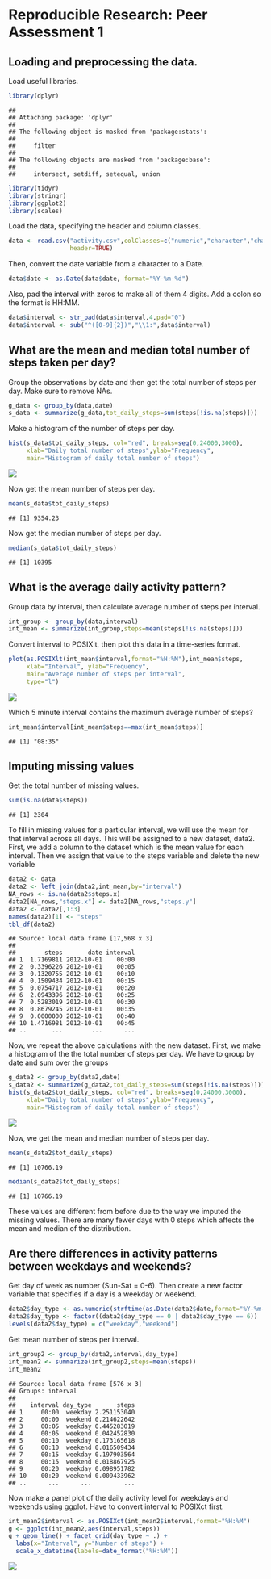 # Reproducible Research: Peer Assessment 1


## Loading and preprocessing the data.
Load useful libraries.


```r
library(dplyr)
```

```
## 
## Attaching package: 'dplyr'
## 
## The following object is masked from 'package:stats':
## 
##     filter
## 
## The following objects are masked from 'package:base':
## 
##     intersect, setdiff, setequal, union
```

```r
library(tidyr)
library(stringr)
library(ggplot2)
library(scales)
```

Load the data, specifying the header and column classes.


```r
data <- read.csv("activity.csv",colClasses=c("numeric","character","character"),
                 header=TRUE)
```

Then, convert the date variable from a character to a Date.


```r
data$date <- as.Date(data$date, format="%Y-%m-%d")
```

Also, pad the interval with zeros to make all of them 4 digits.
Add a colon so the format is HH:MM.


```r
data$interval <- str_pad(data$interval,4,pad="0")
data$interval <- sub("^([0-9]{2})","\\1:",data$interval)
```


## What are the mean and median total number of steps taken per day?

Group the observations by date and then get the total number of steps per day.
Make sure to remove NAs.


```r
g_data <- group_by(data,date)
s_data <- summarize(g_data,tot_daily_steps=sum(steps[!is.na(steps)]))
```

Make a histogram of the number of steps per day.


```r
hist(s_data$tot_daily_steps, col="red", breaks=seq(0,24000,3000),
     xlab="Daily total number of steps",ylab="Frequency",
     main="Histogram of daily total number of steps")
```

![](PA1_template_files/figure-html/unnamed-chunk-6-1.png) 

Now get the mean number of steps per day.


```r
mean(s_data$tot_daily_steps)
```

```
## [1] 9354.23
```

Now get the median number of steps per day.


```r
median(s_data$tot_daily_steps)
```

```
## [1] 10395
```

## What is the average daily activity pattern?

Group data by interval, then calculate average number of steps per interval.


```r
int_group <- group_by(data,interval)
int_mean <- summarize(int_group,steps=mean(steps[!is.na(steps)]))
```

Convert interval to POSIXlt, then plot this data in a time-series format.


```r
plot(as.POSIXlt(int_mean$interval,format="%H:%M"),int_mean$steps,
     xlab="Interval", ylab="Frequency",
     main="Average number of steps per interval",
     type="l")
```

![](PA1_template_files/figure-html/unnamed-chunk-10-1.png) 

Which 5 minute interval contains the maximum average number of steps?


```r
int_mean$interval[int_mean$steps==max(int_mean$steps)]
```

```
## [1] "08:35"
```

## Imputing missing values

Get the total number of missing values.


```r
sum(is.na(data$steps))
```

```
## [1] 2304
```

To fill in missing values for a particular interval, we will use the mean
for that interval across all days.
This will be assigned to a new dataset, data2.
First, we add a column to the dataset which is the mean value for each interval.
Then we assign that value to the steps variable and delete the new variable


```r
data2 <- data
data2 <- left_join(data2,int_mean,by="interval")
NA_rows <- is.na(data2$steps.x)
data2[NA_rows,"steps.x"] <- data2[NA_rows,"steps.y"]
data2 <- data2[,1:3]
names(data2)[1] <- "steps"
tbl_df(data2)
```

```
## Source: local data frame [17,568 x 3]
## 
##        steps       date interval
## 1  1.7169811 2012-10-01    00:00
## 2  0.3396226 2012-10-01    00:05
## 3  0.1320755 2012-10-01    00:10
## 4  0.1509434 2012-10-01    00:15
## 5  0.0754717 2012-10-01    00:20
## 6  2.0943396 2012-10-01    00:25
## 7  0.5283019 2012-10-01    00:30
## 8  0.8679245 2012-10-01    00:35
## 9  0.0000000 2012-10-01    00:40
## 10 1.4716981 2012-10-01    00:45
## ..       ...        ...      ...
```

Now, we repeat the above calculations with the new dataset.
First, we make a histogram of the the total number of steps per day.
We have to group by date and sum over the groups


```r
g_data2 <- group_by(data2,date)
s_data2 <- summarize(g_data2,tot_daily_steps=sum(steps[!is.na(steps)]))
hist(s_data2$tot_daily_steps, col="red", breaks=seq(0,24000,3000),
     xlab="Daily total number of steps",ylab="Frequency",
     main="Histogram of daily total number of steps")
```

![](PA1_template_files/figure-html/unnamed-chunk-14-1.png) 

Now, we get the mean and median number of steps per day.


```r
mean(s_data2$tot_daily_steps)
```

```
## [1] 10766.19
```

```r
median(s_data2$tot_daily_steps)
```

```
## [1] 10766.19
```

These values are different from before due to the way we imputed the missing values.
There are many fewer days with 0 steps which affects the mean and median of the distribution.

## Are there differences in activity patterns between weekdays and weekends?

Get day of week as number (Sun-Sat = 0-6).
Then create a new factor variable that specifies if a day is a weekday or weekend.


```r
data2$day_type <- as.numeric(strftime(as.Date(data2$date,format="%Y-%m-%d"),format="%w"))
data2$day_type <- factor((data2$day_type == 0 | data2$day_type == 6))
levels(data2$day_type) = c("weekday","weekend")
```

Get mean number of steps per interval.


```r
int_group2 <- group_by(data2,interval,day_type)
int_mean2 <- summarize(int_group2,steps=mean(steps))
int_mean2
```

```
## Source: local data frame [576 x 3]
## Groups: interval
## 
##    interval day_type       steps
## 1     00:00  weekday 2.251153040
## 2     00:00  weekend 0.214622642
## 3     00:05  weekday 0.445283019
## 4     00:05  weekend 0.042452830
## 5     00:10  weekday 0.173165618
## 6     00:10  weekend 0.016509434
## 7     00:15  weekday 0.197903564
## 8     00:15  weekend 0.018867925
## 9     00:20  weekday 0.098951782
## 10    00:20  weekend 0.009433962
## ..      ...      ...         ...
```

Now make a panel plot of the daily activity level for weekdays and weekends using ggplot.
Have to convert interval to POSIXct first.


```r
int_mean2$interval <- as.POSIXct(int_mean2$interval,format="%H:%M")
g <- ggplot(int_mean2,aes(interval,steps))
g + geom_line() + facet_grid(day_type ~ .) +
  labs(x="Interval", y="Number of steps") +
  scale_x_datetime(labels=date_format("%H:%M"))            
```

![](PA1_template_files/figure-html/unnamed-chunk-18-1.png) 
